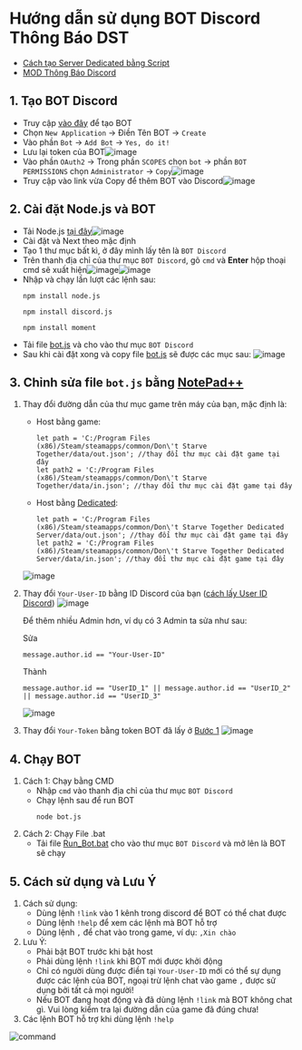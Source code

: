 # Hướng dẫn sử dụng BOT Discord Thông Báo DST

- [Cách tạo Server Dedicated bằng Script](https://dont-starve-game.fandom.com/vi/wiki/Dedicated_server)
- [MOD Thông Báo Discord](https://steamcommunity.com/sharedfiles/filedetails/?id=2537774396)

## 1. Tạo BOT Discord
- Truy cập [vào đây](https://discord.com/developers/applications) để tạo BOT
- Chọn `New Application` -> Điền Tên BOT -> `Create`
- Vào phần `Bot` -> `Add Bot` -> `Yes, do it!`
- Lưu lại token của BOT![image](https://user-images.githubusercontent.com/57210639/128592478-a39cce56-44d9-436a-8f44-5c8077a40c06.png)
- Vào phần `OAuth2` -> Trong phần `SCOPES` chọn `bot` -> phần `BOT PERMISSIONS` chọn `Administrator` -> `Copy`![image](https://user-images.githubusercontent.com/57210639/128592633-258fa11e-b105-438e-bec8-5faebae5583d.png)
- Truy cập vào link vừa Copy để thêm BOT vào Discord![image](https://user-images.githubusercontent.com/57210639/128592696-1b5e814e-b0f9-41d5-82d2-5d4624fc63ed.png)



## 2. Cài đặt Node.js và BOT
- Tải Node.js [tại đây](https://nodejs.org/en/)![image](https://user-images.githubusercontent.com/57210639/128591515-8e1cbc5b-2ac5-405b-925e-c93ca7d8f308.png)
- Cài đặt và Next theo mặc định
- Tạo 1 thư mục bất kì, ở đây mình lấy tên là `BOT Discord`
- Trên thanh địa chỉ của thư mục `BOT Discord`, gõ `cmd` và **Enter** hộp thoại cmd sẽ xuất hiện![image](https://user-images.githubusercontent.com/57210639/128591687-66ba0f58-0ee5-4fdc-af0c-2e6d47035102.png)![image](https://user-images.githubusercontent.com/57210639/128591731-5629d2f2-8eaf-4a38-ac23-58349e934ce0.png)
- Nhập và chạy lần lượt các lệnh sau: 
  ```
  npm install node.js
  ```
  ```
  npm install discord.js
  ```
  ```
  npm install moment
  ```
- Tải file [bot.js](bot.js) và cho vào thư mục `BOT Discord`
- Sau khi cài đặt xong và copy file [bot.js](bot.js) sẽ được các mục sau: ![image](https://user-images.githubusercontent.com/57210639/128592187-aa41c923-115c-41d9-81e2-5ad5a1ff3b91.png)
## 3. Chỉnh sửa file `bot.js` bằng [NotePad++](https://notepad-plus-plus.org/downloads/v7.0/)
1. Thay đổi đường dẫn của thư mục game trên máy của bạn, mặc định là:
   -  Host bằng game: 
      ```
      let path = 'C:/Program Files (x86)/Steam/steamapps/common/Don\'t Starve Together/data/out.json'; //thay đổi thư mục cài đặt game tại đây
      let path2 = 'C:/Program Files (x86)/Steam/steamapps/common/Don\'t Starve Together/data/in.json'; //thay đổi thư mục cài đặt game tại đây
      ```
   -  Host bằng [Dedicated](https://dont-starve-game.fandom.com/vi/wiki/Dedicated_server):
      ```
      let path = 'C:/Program Files (x86)/Steam/steamapps/common/Don\'t Starve Together Dedicated Server/data/out.json'; //thay đổi thư mục cài đặt game tại đây
      let path2 = 'C:/Program Files (x86)/Steam/steamapps/common/Don\'t Starve Together Dedicated Server/data/in.json'; //thay đổi thư mục cài đặt game tại đây
      ```
   ![image](https://user-images.githubusercontent.com/57210639/128593100-38da5a0e-7785-4d20-88ef-cc074f4ce1cc.png)
2. Thay đổi `Your-User-ID` bằng ID Discord của bạn ([cách lấy User ID Discord](https://techswift.org/2020/04/22/how-to-find-your-user-id-on-discord/)) ![image](https://user-images.githubusercontent.com/57210639/128592990-99f3f572-6068-43c2-9fea-556743656aff.png)

     Để thêm nhiều Admin hơn, ví dụ có 3 Admin ta sửa như sau:
     
     Sửa 
     ```
     message.author.id == "Your-User-ID"
     ```
     Thành
     ```
     message.author.id == "UserID_1" || message.author.id == "UserID_2" || message.author.id == "UserID_3"
     ```
   ![image](https://user-images.githubusercontent.com/57210639/128594212-59c9d974-6188-48bc-bfe3-c7cb2f8261f5.png)

4. Thay đổi `Your-Token` bằng token BOT đã lấy ở [Bước 1](#1-tạo-bot-discord) ![image](https://user-images.githubusercontent.com/57210639/128593146-57536273-4056-421b-bf0b-be6031a96a1b.png)
## 4. Chạy BOT
1. Cách 1: Chạy bằng CMD
   - Nhập `cmd` vào thanh địa chỉ của thư mục `BOT Discord`
   - Chạy lệnh sau để run BOT
     ```
     node bot.js
     ```
2. Cách 2: Chạy File .bat
   - Tải file [Run_Bot.bat](Run_Bot.bat) cho vào thư mục `BOT Discord` và mở lên là BOT sẽ chạy
## 5. Cách sử dụng và Lưu Ý
1. Cách sử dụng:
   - Dùng lệnh `!link` vào 1 kênh trong discord để BOT có thể chat được
   - Dùng lệnh `!help` để xem các lệnh mà BOT hỗ trợ
   - Dùng lệnh `,` để chat vào trong game, ví dụ: `,Xin chào`
2. Lưu Ý:
   - Phải bật BOT trước khi bật host 
   - Phải dùng lệnh `!link` khi BOT mới được khởi động 
   - Chỉ có người dùng được điền tại `Your-User-ID` mới có thể sự dụng được các lệnh của BOT, ngoại trừ lệnh chat vào game `,` được sử dụng bởi tất cả mọi người!
   - Nếu BOT đang hoạt động và đã dùng lệnh `!link` mà BOT không chat gì. Vui lòng kiểm tra lại đường dẫn của game đã đúng chưa!
3. Các lệnh BOT hỗ trợ khi dùng lệnh `!help`

![command](https://user-images.githubusercontent.com/57210639/128593662-644b1680-b5e8-4020-9d51-ddc509a7bc62.png)

